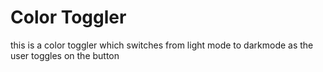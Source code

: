 # Color Toggler 
this is a color toggler which switches from light mode to darkmode as the user toggles on the button